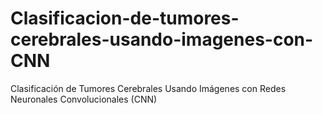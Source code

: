 # Clasificacion-de-tumores-cerebrales-usando-imagenes-con-CNN
Clasificación de Tumores Cerebrales Usando Imágenes con Redes Neuronales Convolucionales (CNN)
